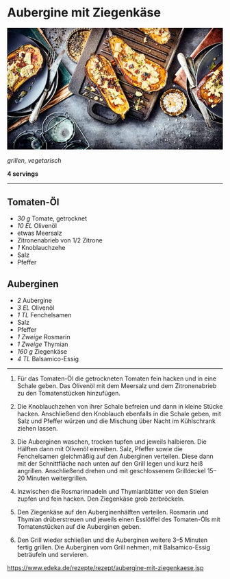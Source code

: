 # Aubergine mit Ziegenkäse

![](images/rez-edeka-aubergine-mit-ziegenkaese-rezept-a-d.jpg)

*grillen, vegetarisch*

**4 servings**

---

## Tomaten-Öl

- *30 g* Tomate, getrocknet
- *10 EL* Olivenöl
- etwas Meersalz
- Zitronenabrieb von 1/2 Zitrone
- *1* Knoblauchzehe
- Salz
- Pfeffer

## Auberginen

- *2* Aubergine
- *3 EL* Olivenöl
- *1 TL* Fenchelsamen
- Salz
- Pfeffer
- *1 Zweige* Rosmarin
- *1 Zweige* Thymian
- *160 g* Ziegenkäse
- *4 TL* Balsamico-Essig

---

1. Für das Tomaten-Öl die getrockneten Tomaten fein hacken und in eine Schale geben. Das Olivenöl mit dem Meersalz und dem Zitronenabrieb zu den Tomatenstücken hinzufügen.
   
2. Die Knoblauchzehen von ihrer Schale befreien und dann in kleine Stücke hacken. Anschließend den Knoblauch ebenfalls in die Schale geben, mit Salz und Pfeffer würzen und die Mischung über Nacht im Kühlschrank ziehen lassen.
   
3. Die Auberginen waschen, trocken tupfen und jeweils halbieren. Die Hälften dann mit Olivenöl einreiben. Salz, Pfeffer sowie die Fenchelsamen gleichmäßig auf den Auberginen verteilen. Diese dann mit der Schnittfläche nach unten auf den Grill legen und kurz heiß angrillen. Anschließend drehen und mit geschlossenem Grilldeckel 15–20 Minuten weitergrillen.
   
4. Inzwischen die Rosmarinnadeln und Thymianblätter von den Stielen zupfen und fein hacken. Den Ziegenkäse grob zerbröckeln.
   
5. Den Ziegenkäse auf den Auberginenhälften verteilen. Rosmarin und Thymian drüberstreuen und jeweils einen Esslöffel des Tomaten-Öls mit Tomatenstücken auf die Auberginen geben.
   
6. Den Grill wieder schließen und die Auberginen weitere 3–5 Minuten fertig grillen. Die Auberginen vom Grill nehmen, mit Balsamico-Essig beträufeln und servieren.
   

https://www.edeka.de/rezepte/rezept/aubergine-mit-ziegenkaese.jsp